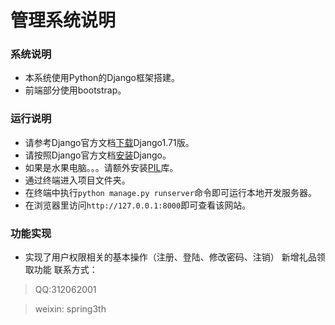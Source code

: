 # 管理系统说明

### 系统说明

* 本系统使用Python的Django框架搭建。
* 前端部分使用bootstrap。

### 运行说明

* 请参考Django官方文档[下载](https://www.djangoproject.com/download/)Django1.71版。
* 请按照Django官方文档[安装](https://docs.djangoproject.com/en/1.7/intro/install/)Django。
* 如果是水果电脑。。。请额外安装[PIL](http://www.pythonware.com/products/pil/)库。
* 通过终端进入项目文件夹。
* 在终端中执行`python manage.py runserver`命令即可运行本地开发服务器。
* 在浏览器里访问`http://127.0.0.1:8000`即可查看该网站。

### 功能实现

* 实现了用户权限相关的基本操作（注册、登陆、修改密码、注销）
新增礼品领取功能
联系方式：


> QQ:312062001


> weixin: spring3th
